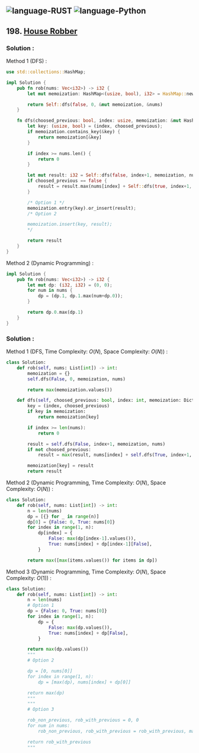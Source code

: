 ![language-RUST](https://img.shields.io/badge/RUST-8d4004?style=for-the-badge&logo=RUST)
![language-Python](https://img.shields.io/badge/Python-ffd43b?style=for-the-badge&logo=PYTHON)
---

## 198. [House Robber](https://leetcode.com/problems/house-robber)

### Solution :

Method 1 (DFS) :
```rust
use std::collections::HashMap;

impl Solution {
    pub fn rob(nums: Vec<i32>) -> i32 {
        let mut memoization: HashMap<(usize, bool), i32> = HashMap::new();

        return Self::dfs(false, 0, &mut memoization, &nums)
    }

    fn dfs(choosed_previous: bool, index: usize, memoization: &mut HashMap<(usize, bool), i32>, nums: &Vec<i32>) -> i32 {
        let key: (usize, bool) = (index, choosed_previous);
        if memoization.contains_key(&key) {
            return memoization[&key]
        }

        if index >= nums.len() {
            return 0
        }

        let mut result: i32 = Self::dfs(false, index+1, memoization, nums);
        if choosed_previous == false {
            result = result.max(nums[index] + Self::dfs(true, index+1, memoization, nums));
        }

        /* Option 1 */
        memoization.entry(key).or_insert(result);
        /* Option 2

        memoization.insert(key, result);
        */

        return result
    }
}
```

Method 2 (Dynamic Programming) :
```rust
impl Solution {
    pub fn rob(nums: Vec<i32>) -> i32 {
        let mut dp: (i32, i32) = (0, 0);
        for num in nums {
            dp = (dp.1, dp.1.max(num+dp.0));
        }

        return dp.0.max(dp.1)
    }
}
```

### Solution :

Method 1 (DFS, Time Complexity: $O(N)$, Space Complexity: $O(N)$) :
```python
class Solution:
    def rob(self, nums: List[int]) -> int:
        memoization = {}
        self.dfs(False, 0, memoization, nums)

        return max(memoization.values())

    def dfs(self, choosed_previous: bool, index: int, memoization: Dict[Tuple[int, bool], int], nums: List[int]) -> int:
        key = (index, choosed_previous)
        if key in memoization:
            return memoization[key]

        if index >= len(nums):
            return 0

        result = self.dfs(False, index+1, memoization, nums)
        if not choosed_previous:
            result = max(result, nums[index] + self.dfs(True, index+1, memoization, nums))

        memoization[key] = result
        return result
```

Method 2 (Dynamic Programming, Time Complexity: $O(N)$, Space Complexity: $O(N)$) :
```python
class Solution:
    def rob(self, nums: List[int]) -> int:
        n = len(nums)
        dp = [{} for _ in range(n)]
        dp[0] = {False: 0, True: nums[0]}
        for index in range(1, n):
            dp[index] = {
                False: max(dp[index-1].values()),
                True: nums[index] + dp[index-1][False],
            }

        return max([max(items.values()) for items in dp])
```

Method 3 (Dynamic Programming, Time Complexity: $O(N)$, Space Complexity: $O(1)$) :
```python
class Solution:
    def rob(self, nums: List[int]) -> int:
        n = len(nums)
        # Option 1
        dp = {False: 0, True: nums[0]}
        for index in range(1, n):
            dp = {
                False: max(dp.values()),
                True: nums[index] + dp[False],
            }

        return max(dp.values())
        """
        # Option 2

        dp = [0, nums[0]]
        for index in range(1, n):
            dp = [max(dp), nums[index] + dp[0]]

        return max(dp)
        """
        """
        # Option 3

        rob_non_previous, rob_with_previous = 0, 0 
        for num in nums:
            rob_non_previous, rob_with_previous = rob_with_previous, max(num + rob_non_previous, rob_with_previous)

        return rob_with_previous
        """
```
